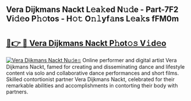 ## Vera Dijkmans Nackt L𝚎a𝚔ed N𝚞𝚍e - Part-7F2 Vi𝚍𝚎o P𝚑𝚘tos - H𝚘𝚝 O𝚗𝚕yf𝚊ns L𝚎a𝚔s fFM0m

# <h2><a href="http://kf3nj1o.oniu.top/?m=Vera+Dijkmans+Nackt">🔗👉 🔴 Vera Dijkmans Nackt P𝚑ot𝚘𝚜 V𝚒d𝚎o</a></h2>

[![Vera Dijkmans Nackt Nu𝚍e𝚜](https://i.imgur.com/0qMVB7G.gif)](http://kf3nj1o.oniu.top/?m=Vera+Dijkmans+Nackt)
Online performer and digital artist Vera Dijkmans Nackt, famed for creating and disseminating dance and lifestyle content via solo and collaborative dance performances and short films. Skilled contortionist partner Vera Dijkmans Nackt, celebrated for their remarkable abilities and accomplishments in contorting their body with partners.  
